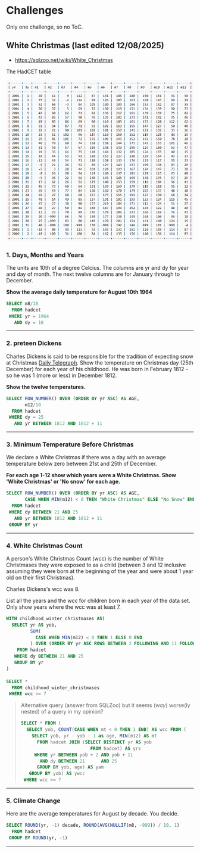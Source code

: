# Challenges

Only one challenge, so no ToC.

## White Christmas (last edited 12/08/2025)

- <https://sqlzoo.net/wiki/White_Christmas>

The HadCET table

<div align="center">

  ![hadcat_table](assets/challenges_database_inforgraphics/HadCET_Table.png)

</div>


### 1. Days, Months and Years

The units are 10th of a degree Celcius. The columns are yr and dy for year and day of month. The next twelve columns are for January through to December.

**Show the average daily temperature for August 10th 1964**

```SQL
SELECT m8/10
  FROM hadcet
 WHERE yr = 1964
   AND dy = 10
```

---


### 2. preteen Dickens

Charles Dickens is said to be responsible for the tradition of expecting snow at Christmas [Daily Telegraph](http://www.telegraph.co.uk/topics/christmas/3933091/Dreaming-of-a-white-Christmas-Blame-the-nostalgia-of-Charles-Dickens-snowy-childhood.html). Show the temperature on Christmas day (25th December) for each year of his childhood. He was born in February 1812 - so he was 1 (more or less) in December 1812.

**Show the twelve temperatures.**

```SQL
SELECT ROW_NUMBER() OVER (ORDER BY yr ASC) AS AGE,
       m12/10
  FROM hadcet
 WHERE dy = 25
   AND yr BETWEEN 1812 AND 1812 + 11
```

---


### 3. Minimum Temperature Before Christmas

We declare a White Christmas if there was a day with an average temperature below zero between 21st and 25th of December.

**For each age 1-12 show which years were a White Christmas. Show 'White Christmas' or 'No snow' for each age.**

```SQL
SELECT ROW_NUMBER() OVER (ORDER BY yr ASC) AS AGE,
       CASE WHEN MIN(m12) < 0 THEN "White Christmas" ELSE "No Snow" END AS white_or_no
  FROM hadcet
 WHERE dy BETWEEN 21 AND 25
   AND yr BETWEEN 1812 AND 1812 + 11
 GROUP BY yr
```

---


### 4. White Christmas Count

A person's White Christmas Count (wcc) is the number of White Christmases they were exposed to as a child (between 3 and 12 inclusive assuming they were born at the beginning of the year and were about 1 year old on their first Christmas).

Charles Dickens's wcc was 8.

List all the years and the wcc for children born in each year of the data set. Only show years where the wcc was at least 7.

```SQL
WITH childhood_winter_christmases AS(
  SELECT yr AS yob,
         SUM(
           CASE WHEN MIN(m12) < 0 THEN 1 ELSE 0 END
         ) OVER (ORDER BY yr ASC ROWS BETWEEN 2 FOLLOWING AND 11 FOLLOWING) AS wcc
    FROM hadcet
   WHERE dy BETWEEN 21 AND 25
   GROUP BY yr
)

SELECT *
  FROM childhood_winter_christmases
 WHERE wcc >= 7
```

> Alternative query (answer from SQLZoo) but it seems (*way*) worse(ly nested) of a query in my opinion?
>
> ```SQL
> SELECT * FROM (
>   SELECT yob, COUNT(CASE WHEN mt < 0 THEN 1 END) AS wcc FROM (
>     SELECT yob, yr - yob - 1 as age, MIN(m12) AS mt
>       FROM hadcet JOIN (SELECT DISTINCT yr AS yob
>                           FROM hadcet) AS yrs
>      WHERE yr BETWEEN yob + 2 AND yob + 11
>        AND dy BETWEEN 21      AND 25
>       GROUP BY yob, age) AS yam
>    GROUP BY yob) AS ywcc
>  WHERE wcc >= 7
> ```

---


### 5. Climate Change

Here are the average temperatures for August by decade. You decide.

```SQL
SELECT ROUND(yr, -1) decade, ROUND(AVG(NULLIF(m8, -999)) / 10, 1)
  FROM hadcet
 GROUP BY ROUND(yr, -1)
```

---
